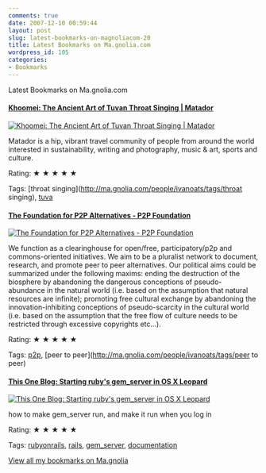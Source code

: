 ```yaml
---
comments: true
date: 2007-12-10 00:59:44
layout: post
slug: latest-bookmarks-on-magnoliacom-20
title: Latest Bookmarks on Ma.gnolia.com
wordpress_id: 105
categories:
- Bookmarks
---
```


Latest Bookmarks on Ma.gnolia.com

#### [Khoomei: The Ancient Art of Tuvan Throat Singing | Matador](http://matadortravel.com/travel-writing/russia/music-art/khoomei-the-ancient-art-of-tuvan-throat-singing)

[![Khoomei: The Ancient Art of Tuvan Throat Singing | Matador](http://ma.gnolia.com/bookmarks/mestisu/thumbnail/160)](http://matadortravel.com/travel-writing/russia/music-art/khoomei-the-ancient-art-of-tuvan-throat-singing)

Matador is a hip, vibrant travel community of people from around the world interested in sustainability, writing and photography, music & art, sports and culture.

Rating: ★ ★ ★ ★ ★

Tags: [throat singing](http://ma.gnolia.com/people/ivanoats/tags/throat singing), [tuva](http://ma.gnolia.com/people/ivanoats/tags/tuva)

#### [The Foundation for P2P Alternatives - P2P Foundation](http://www.p2pfoundation.net)

[![The Foundation for P2P Alternatives - P2P Foundation](http://ma.gnolia.com/bookmarks/fisuwuh/thumbnail/160)](http://www.p2pfoundation.net)

We function as a clearinghouse for open/free, participatory/p2p and commons-oriented initiatives.
We aim to be a pluralist network to document, research, and promote peer to peer alternatives. Our political aims could be summarized under the following maxims:
ending the destruction of the biosphere by abandoning the dangerous conceptions of pseudo-abundance in the natural world (i.e. based on the assumption that natural resources are infinite);
promoting free cultural exchange by abandoning the innovation-inhibiting conceptions of pseudo-scarcity in the cultural world (i.e. based on the assumption that the free flow of culture needs to be restricted through excessive copyrights etc...).

Rating: ★ ★ ★ ★ ★

Tags: [p2p](http://ma.gnolia.com/people/ivanoats/tags/p2p), [peer to peer](http://ma.gnolia.com/people/ivanoats/tags/peer to peer)

#### [This One Blog: Starting ruby's gem_server in OS X Leopard](http://thisoneblog.com/2007/12/starting-rubys-gemserver-in-os-x.html)

[![This One Blog: Starting ruby's gem_server in OS X Leopard](http://ma.gnolia.com/bookmarks/twapasisog/thumbnail/160)](http://thisoneblog.com/2007/12/starting-rubys-gemserver-in-os-x.html)

how to make gem_server run, and make it run when you log in

Rating: ★ ★ ★ ★ ★

Tags: [rubyonrails](http://ma.gnolia.com/people/ivanoats/tags/rubyonrails), [rails](http://ma.gnolia.com/people/ivanoats/tags/rails), [gem_server](http://ma.gnolia.com/people/ivanoats/tags/gem_server), [documentation](http://ma.gnolia.com/people/ivanoats/tags/documentation)

[View all my bookmarks on Ma.gnolia](http://ma.gnolia.com/people/ivanoats/bookmarks)
